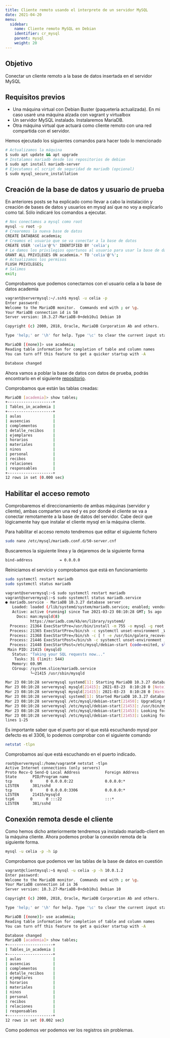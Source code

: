```yaml
---
title: Cliente remoto usando el interprete de un servidor MySQL
date: 2021-04-20
menu:
  sidebar:
    name: Cliente remoto MySQL en Debian
    identifier: cr_mysql
    parent: mysql
    weight: 20
---
```


## Objetivo

Conectar un cliente remoto a la base de datos insertada en el servidor MySQL

## Requisitos previos

* Una máquina virtual con Debian Buster (paquetería actualizada). En mi caso usaré una máquina alzada con vagrant y virtualbox
* Un servidor MySQL instalado. Instalaremos MariaDB.
* Otra máquina virtual que actuará como cliente remoto con una red compartida con el servidor.

Hemos ejecutado los siguientes comandos para hacer todo lo mencionado
```sh
# Actualizamos la máquina
$ sudo apt update && apt upgrade
# Instalamos mariadb desde los repositorios de debian
$ sudo apt install mariadb-server
# Ejecutamos el script de seguridad de mariadb (opcional)
$ sudo mysql_secure_installation
```


## Creación de la base de datos y usuario de prueba

En anteriores posts se ha explicado como llevar a cabo la instalación y creación de bases de datos y usuarios en mysql así que no voy a explicarlo como tal. Sólo indicaré los comandos a ejecutar.

```sh
# Nos conectamos a mysql como root
mysql -u root -p
# Crearemos la nueva base de datos
CREATE DATABASE academia;
# Creamos el usuario que se va conectar a la base de datos
CREATE USER 'celia'@'%' IDENTIFIED BY 'celia';
# Le damos los privilegios oportunos al usuario para usar la base de datos nueva
GRANT ALL PRIVILEGES ON academia.* TO 'celia'@'%';
# Actualizamos los permisos
FLUSH PRIVILEGES;
# Salimos
exit;
```

Comprobamos que podemos conectarnos con el usuario celia a la base de datos academia

```sh
vagrant@servermysql:~/.ssh$ mysql -u celia -p
Enter password: 
Welcome to the MariaDB monitor.  Commands end with ; or \g.
Your MariaDB connection id is 58
Server version: 10.3.27-MariaDB-0+deb10u1 Debian 10

Copyright (c) 2000, 2018, Oracle, MariaDB Corporation Ab and others.

Type 'help;' or '\h' for help. Type '\c' to clear the current input statement.

MariaDB [(none)]> use academia;
Reading table information for completion of table and column names
You can turn off this feature to get a quicker startup with -A

Database changed

```

Ahora vamos a poblar la base de datos con datos de prueba, podrás encontrarlo en el siguiente [repositorio](https://github.com/CeliaGMqrz/proyecto_escuela_sql/blob/main/fase2_mysql.sql).

Comprobamos que están las tablas creadas:

```sh
MariaDB [academia]> show tables;
+--------------------+
| Tables_in_academia |
+--------------------+
| aulas              |
| ausencias          |
| complementos       |
| detalle_recibos    |
| ejemplares         |
| horarios           |
| materiales         |
| ninos              |
| personal           |
| recibos            |
| relaciones         |
| responsables       |
+--------------------+
12 rows in set (0.000 sec)

```

## Habilitar el acceso remoto

Comprobaremos el direccionamiento de ambas máquinas (servidor y cliente), ambas comparten una red y es por donde el cliente se va a conectar remotamente a la base de datos del servidor. Cabe decir que lógicamente hay que instalar el cliente mysql en la máquina cliente.

Para habilitar el acceso remoto tendremos que editar el siguiente fichero

```sh
sudo nano /etc/mysql/mariadb.conf.d/50-server.cnf
```
Buscaremos la siguiente línea y la dejaremos de la siguiente forma

```sh
bind-address            = 0.0.0.0
```

Reiniciamos el servicio y comprobamos que está en funcionamiento 

```sh
sudo systemctl restart mariadb
sudo systemctl status mariadb
```

```sh
vagrant@servermysql:~$ sudo systemctl restart mariadb
vagrant@servermysql:~$ sudo systemctl status mariadb.service 
● mariadb.service - MariaDB 10.3.27 database server
   Loaded: loaded (/lib/systemd/system/mariadb.service; enabled; vendor preset: enabled)
   Active: active (running) since Tue 2021-03-23 08:10:28 GMT; 5s ago
     Docs: man:mysqld(8)
           https://mariadb.com/kb/en/library/systemd/
  Process: 21364 ExecStartPre=/usr/bin/install -m 755 -o mysql -g root -d /var/run/mysqld (code=exited, s
  Process: 21365 ExecStartPre=/bin/sh -c systemctl unset-environment _WSREP_START_POSITION (code=exited, 
  Process: 21368 ExecStartPre=/bin/sh -c [ ! -e /usr/bin/galera_recovery ] && VAR= ||   VAR=`cd /usr/bin/
  Process: 21446 ExecStartPost=/bin/sh -c systemctl unset-environment _WSREP_START_POSITION (code=exited,
  Process: 21448 ExecStartPost=/etc/mysql/debian-start (code=exited, status=0/SUCCESS)
 Main PID: 21415 (mysqld)
   Status: "Taking your SQL requests now..."
    Tasks: 31 (limit: 544)
   Memory: 69.9M
   CGroup: /system.slice/mariadb.service
           └─21415 /usr/sbin/mysqld

Mar 23 08:10:28 servermysql systemd[1]: Starting MariaDB 10.3.27 database server...
Mar 23 08:10:28 servermysql mysqld[21415]: 2021-03-23  8:10:28 0 [Note] /usr/sbin/mysqld (mysqld 10.3.27-
Mar 23 08:10:28 servermysql mysqld[21415]: 2021-03-23  8:10:28 0 [Warning] Could not increase number of m
Mar 23 08:10:28 servermysql systemd[1]: Started MariaDB 10.3.27 database server.
Mar 23 08:10:28 servermysql /etc/mysql/debian-start[21450]: Upgrading MySQL tables if necessary.
Mar 23 08:10:28 servermysql /etc/mysql/debian-start[21453]: /usr/bin/mysql_upgrade: the '--basedir' optio
Mar 23 08:10:28 servermysql /etc/mysql/debian-start[21453]: Looking for 'mysql' as: /usr/bin/mysql
Mar 23 08:10:28 servermysql /etc/mysql/debian-start[21453]: Looking for 'mysqlcheck' as: /usr/bin/mysqlch
lines 1-25

```
Es importante saber que el puerto por el que está escuchando mysql por defecto es el 3306, lo podemos comprobar con el siguiente comando 

```sh
netstat -tlpn
```
Comprobamos así que está escuchando en el puerto indicado.
```shell
root@servermysql:/home/vagrant# netstat -tlpn
Active Internet connections (only servers)
Proto Recv-Q Send-Q Local Address           Foreign Address         State       PID/Program name    
tcp        0      0 0.0.0.0:22              0.0.0.0:*               LISTEN      381/sshd            
tcp        0      0 0.0.0.0:3306            0.0.0.0:*               LISTEN      21415/mysqld        
tcp6       0      0 :::22                   :::*                    LISTEN      381/sshd  
```
## Conexión remota desde el cliente 

Como hemos dicho anteriormente tendremos ya instalado mariadb-client en la máquina cliente. Ahora podemos probar la conexión remota de la siguiente forma.

```sh
mysql -u celia -p -h ip 
```

Comprobamos que podemos ver las tablas de la base de datos en cuestión

```sh
vagrant@clientmysql:~$ mysql -u celia -p -h 10.0.1.2
Enter password: 
Welcome to the MariaDB monitor.  Commands end with ; or \g.
Your MariaDB connection id is 36
Server version: 10.3.27-MariaDB-0+deb10u1 Debian 10

Copyright (c) 2000, 2018, Oracle, MariaDB Corporation Ab and others.

Type 'help;' or '\h' for help. Type '\c' to clear the current input statement.

MariaDB [(none)]> use academia;
Reading table information for completion of table and column names
You can turn off this feature to get a quicker startup with -A

Database changed
MariaDB [academia]> show tables;
+--------------------+
| Tables_in_academia |
+--------------------+
| aulas              |
| ausencias          |
| complementos       |
| detalle_recibos    |
| ejemplares         |
| horarios           |
| materiales         |
| ninos              |
| personal           |
| recibos            |
| relaciones         |
| responsables       |
+--------------------+
12 rows in set (0.002 sec)

```

Como podemos ver podemos ver los registros sin problemas.